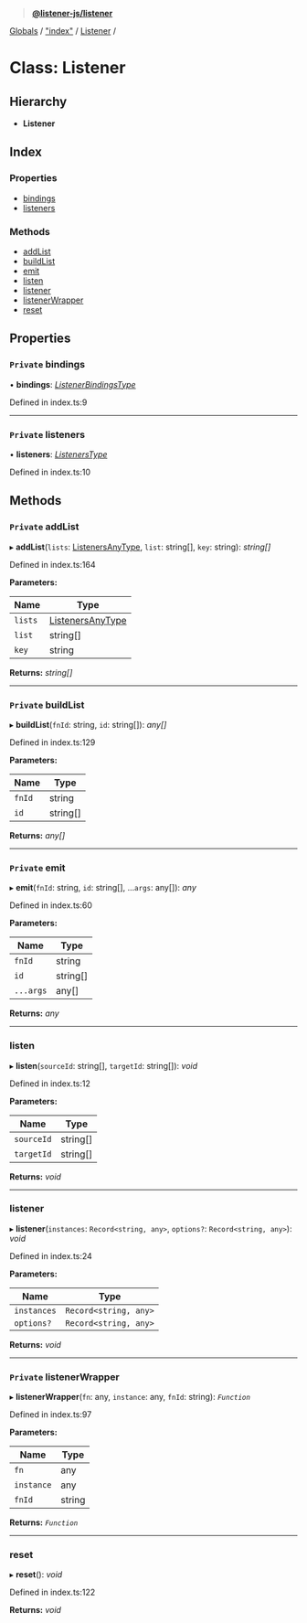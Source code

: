 > **[@listener-js/listener](../README.md)**

[Globals](../globals.md) / ["index"](../modules/_index_.md) / [Listener](_index_.listener.md) /

# Class: Listener

## Hierarchy

* **Listener**

## Index

### Properties

* [bindings](_index_.listener.md#private-bindings)
* [listeners](_index_.listener.md#private-listeners)

### Methods

* [addList](_index_.listener.md#private-addlist)
* [buildList](_index_.listener.md#private-buildlist)
* [emit](_index_.listener.md#private-emit)
* [listen](_index_.listener.md#listen)
* [listener](_index_.listener.md#listener)
* [listenerWrapper](_index_.listener.md#private-listenerwrapper)
* [reset](_index_.listener.md#reset)

## Properties

### `Private` bindings

• **bindings**: *[ListenerBindingsType](../modules/_index_.md#listenerbindingstype)*

Defined in index.ts:9

___

### `Private` listeners

• **listeners**: *[ListenersType](../modules/_index_.md#listenerstype)*

Defined in index.ts:10

## Methods

### `Private` addList

▸ **addList**(`lists`: [ListenersAnyType](../modules/_index_.md#listenersanytype), `list`: string[], `key`: string): *string[]*

Defined in index.ts:164

**Parameters:**

Name | Type |
------ | ------ |
`lists` | [ListenersAnyType](../modules/_index_.md#listenersanytype) |
`list` | string[] |
`key` | string |

**Returns:** *string[]*

___

### `Private` buildList

▸ **buildList**(`fnId`: string, `id`: string[]): *any[]*

Defined in index.ts:129

**Parameters:**

Name | Type |
------ | ------ |
`fnId` | string |
`id` | string[] |

**Returns:** *any[]*

___

### `Private` emit

▸ **emit**(`fnId`: string, `id`: string[], ...`args`: any[]): *any*

Defined in index.ts:60

**Parameters:**

Name | Type |
------ | ------ |
`fnId` | string |
`id` | string[] |
`...args` | any[] |

**Returns:** *any*

___

###  listen

▸ **listen**(`sourceId`: string[], `targetId`: string[]): *void*

Defined in index.ts:12

**Parameters:**

Name | Type |
------ | ------ |
`sourceId` | string[] |
`targetId` | string[] |

**Returns:** *void*

___

###  listener

▸ **listener**(`instances`: `Record<string, any>`, `options?`: `Record<string, any>`): *void*

Defined in index.ts:24

**Parameters:**

Name | Type |
------ | ------ |
`instances` | `Record<string, any>` |
`options?` | `Record<string, any>` |

**Returns:** *void*

___

### `Private` listenerWrapper

▸ **listenerWrapper**(`fn`: any, `instance`: any, `fnId`: string): *`Function`*

Defined in index.ts:97

**Parameters:**

Name | Type |
------ | ------ |
`fn` | any |
`instance` | any |
`fnId` | string |

**Returns:** *`Function`*

___

###  reset

▸ **reset**(): *void*

Defined in index.ts:122

**Returns:** *void*